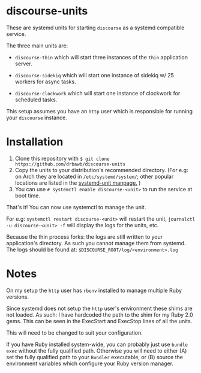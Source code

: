 discourse-units
===============

These are systemd units for starting `discourse` as a systemd compatible service.

The three main units are:

 * `discourse-thin` which will start three instances of the `thin` application server.

 * `discourse-sidekiq` which will start one instance of sidekiq w/ 25 workers for async tasks.

 * `discourse-clockwork` which will start one instance of clockwork for scheduled tasks.


This setup assumes you have an `http` user which is responsible for running your `discourse` instance.


Installation
============

 1. Clone this repository with `$ git clone https://github.com/drbawb/discourse-units`
 2. Copy the units to your distribution's recommended directory. (For e.g: on Arch they are located in `/etc/systemd/system/`; other popular locations are listed in the [systemd-unit manpage.](http://www.freedesktop.org/software/systemd/man/systemd.unit.html) )
 3. You can use `# systemctl enable discourse-<unit>` to run the service at boot time.

That's it! You can now use systemctl to manage the unit.

For e.g: `systemctl restart discourse-<unit>` will restart the unit, `journalctl -u discourse-<unit> -f` will display the logs for the units, etc.

Because the thin process forks: the logs are still written to your application's directory. As such you cannot manage them from systemd. The logs should be found at: `$DISCOURSE_ROOT/log/<environment>.log` 

Notes
=====

On my setup the `http` user has `rbenv` installed to manage multiple Ruby versions.

Since systemd does not setup the `http` user's environment these shims are not loaded. As such: I have hardcoded the path to the shim for my Ruby 2.0 gems. This can be seen in the ExecStart and ExecStop lines of all the units.

This will need to be changed to suit your configuration.

If you have Ruby installed system-wide, you can probably just use `bundle exec` without the fully qualified path.
Otherwise you will need to either (A) set the fully qualified path to your `Bundler` executable, or (B) source the environment variables which configure your Ruby version manager.

 
